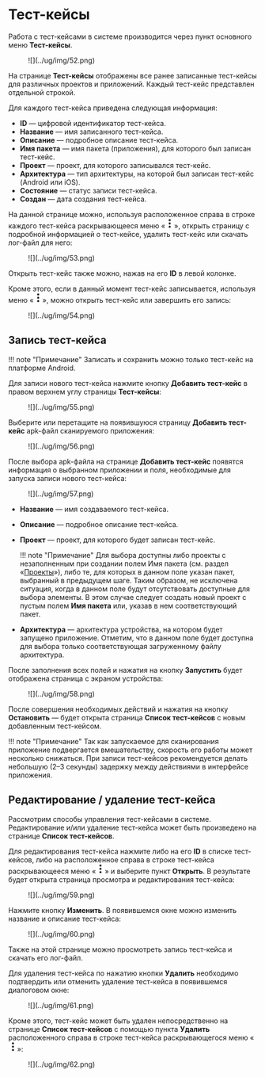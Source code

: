 # Тест-кейсы

Работа с тест-кейсами в системе производится через пункт основного меню **Тест-кейсы**.

<figure markdown>
![](../ug/img/52.png)
</figure>
 
На странице **Тест-кейсы** отображены все ранее записанные тест-кейсы для различных проектов и приложений. Каждый тест-кейс представлен отдельной строкой.

Для каждого тест-кейса приведена следующая информация:

* **ID** — цифровой идентификатор тест-кейса.
* **Название** — имя записанного тест-кейса.
* **Описание** — подробное описание тест-кейса.
* **Имя пакета** — имя пакета (приложения), для которого был записан тест-кейс.
* **Проект** — проект, для которого записывался тест-кейс.
* **Архитектура** — тип архитектуры, на которой был записан тест-кейс (Android или iOS).
* **Состояние** — статус записи тест-кейса.
* **Создан** — дата создания тест-кейса.

На данной странице можно, используя расположенное справа в строке каждого тест-кейса раскрывающееся меню «![](../ug/img/3dv.png)», открыть страницу с подробной информацией о тест-кейсе, удалить тест-кейс или скачать лог-файл для него:

<figure markdown>
![](../ug/img/53.png)
</figure>
 
Открыть тест-кейс также можно, нажав на его **ID** в левой колонке.

Кроме этого, если в данный момент тест-кейс записывается, используя меню «![](../ug/img/3dv.png)», можно открыть тест-кейс или завершить его запись:

<figure markdown>
![](../ug/img/54.png)
</figure>

## Запись тест-кейса

!!! note "Примечание"
    Записать и сохранить можно только тест-кейс на платформе Android.

Для записи нового тест-кейса нажмите кнопку **Добавить тест-кейс** в правом верхнем углу страницы **Тест-кейсы**:

<figure markdown>
![](../ug/img/55.png)
</figure>
 
Выберите или перетащите на появившуюся страницу **Добавить тест-кейс** apk-файл сканируемого приложения:

<figure markdown>
![](../ug/img/56.png)
</figure>
 
После выбора apk-файла на странице **Добавить тест-кейс** появятся информация о выбранном приложении и поля, необходимые для запуска записи нового тест-кейса:

<figure markdown>
![](../ug/img/57.png)
</figure>
 
* **Название** — имя создаваемого тест-кейса.
* **Описание** — подробное описание тест-кейса.
* **Проект** — проект, для которого будет записан тест-кейс. 

    !!! note "Примечание"
            Для выбора доступны либо проекты с незаполненным при создании полем Имя пакета (см. раздел «[Проекты](./projects.md)»), либо те, для которых в данном поле указан пакет, выбранный в предыдущем шаге. Таким образом, не исключена ситуация, когда в данном поле будут отсутствовать доступные для выбора элементы. В этом случае следует создать новый проект с пустым полем **Имя пакета** или, указав в нем соответствующий пакет.

* **Архитектура** — архитектура устройства, на котором будет запущено приложение. Отметим, что в данном поле будет доступна для выбора только соответствующая загруженному файлу архитектура.

После заполнения всех полей и нажатия на кнопку **Запустить** будет отображена страница с экраном устройства:

<figure markdown>
![](../ug/img/58.png)
</figure>
  
После совершения необходимых действий и нажатия на кнопку **Остановить** — будет открыта страница **Список тест-кейсов** с новым добавленным тест-кейсом.

!!! note "Примечание"
    Так как запускаемое для сканирования приложение подвергается вмешательству, скорость его работы может несколько снижаться. При записи тест-кейсов рекомендуется делать небольшую (2–3 секунды) задержку между действиями в интерфейсе приложения.

## Редактирование / удаление тест-кейса

Рассмотрим способы управления тест-кейсами в системе. Редактирование и/или удаление тест-кейса может быть произведено на странице **Список тест-кейсов**.

Для редактирования тест-кейса нажмите либо на его **ID** в списке тест-кейсов, либо на расположенное справа в строке тест-кейса раскрывающееся меню «![](../ug/img/3dv.png)» и выберите пункт **Открыть**. В результате будет открыта страница просмотра и редактирования тест-кейса:

<figure markdown>
![](../ug/img/59.png)
</figure>

Нажмите кнопку **Изменить**. В появившемся окне можно изменить название и описание тест-кейса:

<figure markdown>
![](../ug/img/60.png)
</figure>

Также на этой странице можно просмотреть запись тест-кейса и скачать его лог-файл.

Для удаления тест-кейса по нажатию кнопки **Удалить** необходимо подтвердить или отменить удаление тест-кейса в появившемся диалоговом окне:

<figure markdown>
![](../ug/img/61.png)
</figure>
 
Кроме этого, тест-кейс может быть удален непосредственно на странице **Список тест-кейсов** с помощью пункта **Удалить** расположенного справа в строке тест-кейса раскрывающегося меню «![](../ug/img/3dv.png)»:

<figure markdown>
![](../ug/img/62.png)
</figure>